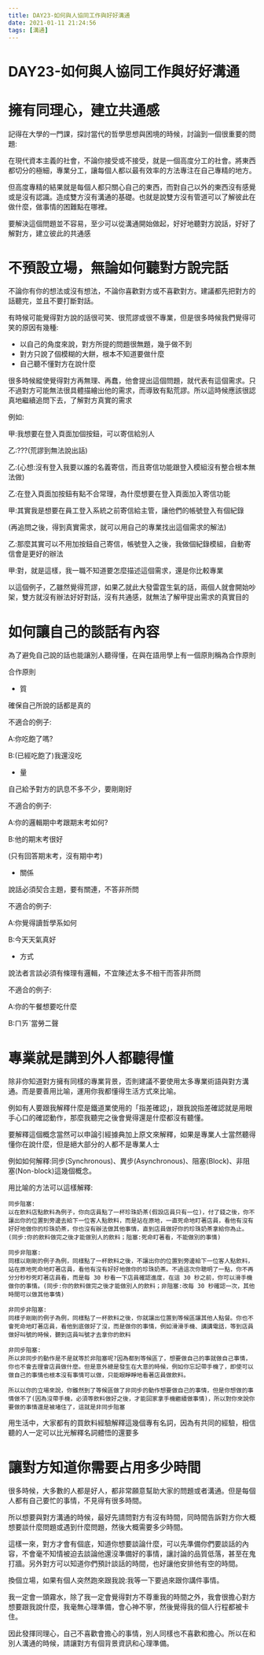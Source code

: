 ```yaml
---
title: DAY23-如何與人協同工作與好好溝通
date: 2021-01-11 21:24:56
tags: [溝通]
---
```

# DAY23-如何與人協同工作與好好溝通

# 擁有同理心，建立共通感

記得在大學的一門課，探討當代的哲學思想與困境的時候，討論到一個很重要的問題:

在現代資本主義的社會，不論你接受或不接受，就是一個高度分工的社會。將東西都切分的極細，專業分工，讓每個人都以最有效率的方法專注在自己專精的地方。

但高度專精的結果就是每個人都只關心自己的東西，而對自己以外的東西沒有感覺或是沒有認識。造成雙方沒有溝通的基礎。也就是說雙方沒有管道可以了解彼此在做什麼，做事情的困難點在哪裡。

要解決這個問題並不容易，至少可以從溝通開始做起，好好地聽對方說話，好好了解對方，建立彼此的共通感

# 不預設立場，無論如何聽對方說完話

不論你有你的想法或沒有想法，不論你喜歡對方或不喜歡對方。建議都先把對方的話聽完，並且不要打斷對話。

有時候可能覺得對方說的話很可笑、很荒謬或很不專業，但是很多時候我們覺得可笑的原因有幾種:

- 以自己的角度來說，對方所提的問題很無題，幾乎做不到
- 對方只說了個模糊的大餅，根本不知道要做什麼
- 自己聽不懂對方在說什麼

很多時候縱使覺得對方再無理、再蠢，他會提出這個問題，就代表有這個需求。只不過對方可能無法很具體描繪出他的需求，而導致有點荒謬。所以這時候應該很認真地繼續追問下去，了解對方真實的需求

例如:

甲:我想要在登入頁面加個按鈕，可以寄信給別人

乙:???(荒謬到無法說出話)

乙:(心想:沒有登入我要以誰的名義寄信，而且寄信功能跟登入模組沒有整合根本無法做)

乙:在登入頁面加按鈕有點不合常理，為什麼想要在登入頁面加入寄信功能

甲:其實我是想要在員工登入系統之前寄信給主管，讓他們的帳號登入有個紀錄

(再追問之後，得到真實需求，就可以用自己的專業找出這個需求的解法)

乙:那麼其實可以不用加按鈕自己寄信，帳號登入之後，我做個紀錄模組，自動寄信會是更好的辦法

甲:對，就是這樣，我一職不知道要怎麼描述這個需求，還是你比較專業

以這個例子，乙雖然覺得荒謬，如果乙就此大發雷霆生氣的話，兩個人就會開始吵架，雙方就沒有辦法好好對話，沒有共通感，就無法了解甲提出需求的真實目的

# 如何讓自己的談話有內容

為了避免自己說的話也能讓別人聽得懂，在與在語用學上有一個原則稱為合作原則

合作原則

- 質

確保自己所說的話都是真的

不適合的例子:

A:你吃飽了嗎?

B:(已經吃飽了)我還沒吃

- 量

自己給予對方的訊息不多不少，要剛剛好

不適合的例子:

A:你的邏輯期中考跟期末考如何?

B:他的期末考很好

(只有回答期末考，沒有期中考)

- 關係

說話必須契合主題，要有關連，不答非所問

不適合的例子:

A:你覺得讀哲學系如何

B:今天天氣真好

- 方式

說法者言談必須有條理有邏輯，不宜陳述太多不相干而答非所問

不適合的例子:

A:你的午餐想要吃什麼

B:ㄇㄞˋ當勞二聲 

# 專業就是講到外人都聽得懂

除非你知道對方擁有同樣的專業背景，否則建議不要使用太多專業術語與對方溝通。而是要善用比喻，運用你我都懂得生活方式來比喻。

例如有人要跟我解釋什麼是鐵道業使用的「指差確認」，跟我說指差確認就是用眼手心口的確認動作，那麼我聽完之後會覺得還是什麼都沒有聽懂。

要解釋這個概念當然可以申論引經據典加上原文來解釋，如果是專業人士當然聽得懂你在說什麼，但是絕大部分的人都不是專業人士

例如如何解釋:同步(Synchronous)、異步(Asynchronous)、阻塞(Block)、非阻塞(Non-block)這幾個概念。

用比喻的方法可以這樣解釋:

```
同步阻塞:
以在飲料店點飲料為例子，你向店員點了一杯珍珠奶茶(假設店員只有一位)，付了錢之後，你不讓出你的位置到旁邊去給下一位客人點飲料，而是站在原地，一直死命地盯著店員，看他有沒有好好地做你的珍珠奶茶，你也沒有辦法做其他事情，直到店員做好你的珍珠奶茶拿給你為止。(同步:你的飲料做完之後才能做別人的飲料；阻塞:死命盯著看，不能做別的事情)

同步非阻塞:
同樣以剛剛的例子為例，同樣點了一杯飲料之後，不讓出你的位置到旁邊給下一位客人點飲料，站在原地死命地盯著店員，看他有沒有好好地做你的珍珠奶茶。不過這次你聰明了一點，你不再分分秒秒死盯著店員看，而是每 30 秒看一下店員確認進度，在這 30 秒之前，你可以滑手機做你的事情。(同步:你的飲料做完之後才能做別人的飲料；非阻塞:改每 30 秒確認一次，其他時間可以做其他事情)

非同步非阻塞:
同樣子剛剛的例子為例，同樣點了一杯飲料之後，你就讓出位置到等候區讓其他人點餐。你也不會死命地盯著店員，看他到底做好了沒，而是做你的事情，例如滑滑手機、講講電話，等到店員做好叫號的時候，聽到店員叫號才去拿你的飲料

非同步阻塞:
所以非同步的動作是不是就等於非阻塞呢?因為都到等候區了，想要做自己的事就做自己事情，你也不會去理會店員做什麼。但是意外總是發生在大意的時候，例如你忘記帶手機了，即使可以做自己的事情也根本沒有事情可以做，只能眼睜睜地看著店員做飲料。

所以以你的立場來說，你雖然到了等候區做了非同步的動作想要做自己的事情，但是你想做的事情做不了(因為沒帶手機，必須等飲料做好之後，才能回家拿手機繼續做事情)，所以對你來說你要做的事情還是被堵住了，這就是非同步阻塞
```

用生活中，大家都有的買飲料經驗解釋這幾個專有名詞，因為有共同的經驗，相信聽的人一定可以比光解釋名詞體悟的還要多

# 讓對方知道你需要占用多少時間

很多時候，大多數的人都是好人，都非常願意幫助大家的問題或者溝通。但是每個人都有自己要忙的事情，不見得有很多時間。

所以想要與對方溝通的時候，最好先請問對方有沒有時間，同時間告訴對方你大概想要談什麼問題或遇到什麼問題，然後大概需要多少時間。

這樣一來，對方才會有個底，知道你想要談論什麼，可以先準備你們要談話的內容，不會毫不知情被迫去談論他還沒準備好的事情，讓討論的品質低落，甚至在鬼打牆。另外對方可以知道你們預計談話的時間，也好讓他安排他有空的時間。

換個立場，如果有個人突然跑來跟我說:我等一下要過來跟你講件事情。

我一定會一頭霧水，除了我一定會覺得對方不尊重我的時間之外，我會很擔心對方想要跟我說什麼，我毫無心理準備，會心神不寧，然後覺得我的個人行程都被卡住。

因此發揮同理心，自己不喜歡會擔心的事情，別人同樣也不喜歡和擔心。所以在和別人溝通的時候，請讓對方有個背景資訊和心理準備。